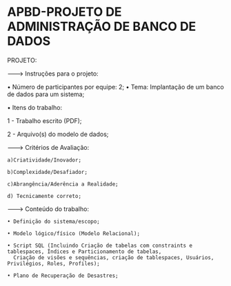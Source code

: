 # APBD-PROJETO DE ADMINISTRAÇÃO DE BANCO DE DADOS

PROJETO: 

---> Instruções para o projeto:

   • Número de participantes por equipe: 2;
   • Tema: Implantação de um banco de dados para um sistema;

   • Itens do trabalho: 

1 - Trabalho escrito (PDF);

2 - Arquivo(s) do modelo de dados;

---> Critérios de Avaliação: 

    a)Criatividade/Inovador;

    b)Complexidade/Desafiador;

    c)Abrangência/Aderência a Realidade;

    d) Tecnicamente correto;  

---> Conteúdo do trabalho:

    • Definição do sistema/escopo;

    • Modelo lógico/físico (Modelo Relacional);

    • Script SQL (Incluindo Criação de tabelas com constraints e tablespaces, Índices e Particionamento de tabelas, 
      Criação de visões e sequências, criação de tablespaces, Usuários, Privilégios, Roles, Profiles);
  
    • Plano de Recuperação de Desastres;
